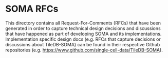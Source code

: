 # SOMA RFCs

This directory contains all Request-For-Comments (RFCs) that have been generated in order to capture technical design decisions and discussions that have happened as part of developing SOMA and its implementations.
Implementation specific design docs (e.g. RFCs that capture decisions or discussions about TileDB-SOMA) can be found in their respective Github repositories (e.g. https://www.github.com/single-cell-data/TileDB-SOMA).
